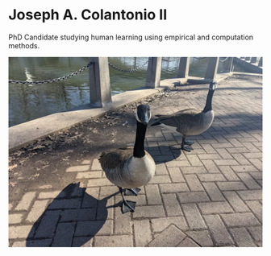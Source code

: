 # Joseph A. Colantonio II


PhD Candidate studying human learning using empirical and computation methods.

![The geese from the park!](/assets/images/geese.jpg)
